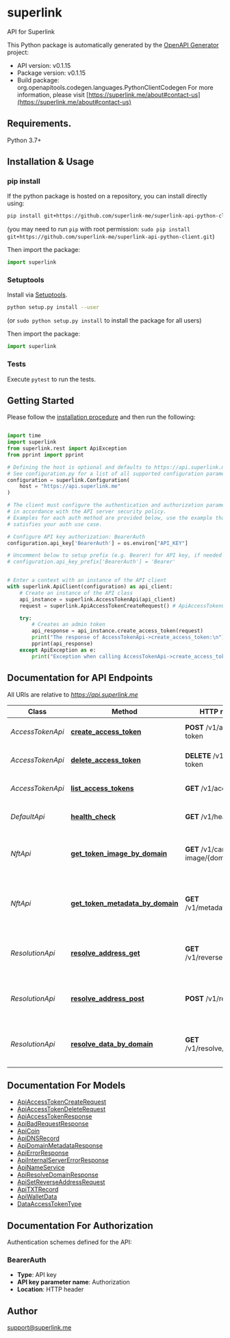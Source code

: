 # superlink
API for Superlink

This Python package is automatically generated by the [OpenAPI Generator](https://openapi-generator.tech) project:

- API version: v0.1.15
- Package version: v0.1.15
- Build package: org.openapitools.codegen.languages.PythonClientCodegen
For more information, please visit [https://superlink.me/about#contact-us](https://superlink.me/about#contact-us)

## Requirements.

Python 3.7+

## Installation & Usage
### pip install

If the python package is hosted on a repository, you can install directly using:

```sh
pip install git+https://github.com/superlink-me/superlink-api-python-client.git
```
(you may need to run `pip` with root permission: `sudo pip install git+https://github.com/superlink-me/superlink-api-python-client.git`)

Then import the package:
```python
import superlink
```

### Setuptools

Install via [Setuptools](http://pypi.python.org/pypi/setuptools).

```sh
python setup.py install --user
```
(or `sudo python setup.py install` to install the package for all users)

Then import the package:
```python
import superlink
```

### Tests

Execute `pytest` to run the tests.

## Getting Started

Please follow the [installation procedure](#installation--usage) and then run the following:

```python

import time
import superlink
from superlink.rest import ApiException
from pprint import pprint

# Defining the host is optional and defaults to https://api.superlink.me
# See configuration.py for a list of all supported configuration parameters.
configuration = superlink.Configuration(
    host = "https://api.superlink.me"
)

# The client must configure the authentication and authorization parameters
# in accordance with the API server security policy.
# Examples for each auth method are provided below, use the example that
# satisfies your auth use case.

# Configure API key authorization: BearerAuth
configuration.api_key['BearerAuth'] = os.environ["API_KEY"]

# Uncomment below to setup prefix (e.g. Bearer) for API key, if needed
# configuration.api_key_prefix['BearerAuth'] = 'Bearer'


# Enter a context with an instance of the API client
with superlink.ApiClient(configuration) as api_client:
    # Create an instance of the API class
    api_instance = superlink.AccessTokenApi(api_client)
    request = superlink.ApiAccessTokenCreateRequest() # ApiAccessTokenCreateRequest | access token create request

    try:
        # Creates an admin token
        api_response = api_instance.create_access_token(request)
        print("The response of AccessTokenApi->create_access_token:\n")
        pprint(api_response)
    except ApiException as e:
        print("Exception when calling AccessTokenApi->create_access_token: %s\n" % e)

```

## Documentation for API Endpoints

All URIs are relative to *https://api.superlink.me*

Class | Method | HTTP request | Description
------------ | ------------- | ------------- | -------------
*AccessTokenApi* | [**create_access_token**](docs/AccessTokenApi.md#create_access_token) | **POST** /v1/access-token | Creates an admin token
*AccessTokenApi* | [**delete_access_token**](docs/AccessTokenApi.md#delete_access_token) | **DELETE** /v1/access-token | Deletes an access token
*AccessTokenApi* | [**list_access_tokens**](docs/AccessTokenApi.md#list_access_tokens) | **GET** /v1/access-token | Lists access tokens
*DefaultApi* | [**health_check**](docs/DefaultApi.md#health_check) | **GET** /v1/health | Checks the health of the API
*NftApi* | [**get_token_image_by_domain**](docs/NftApi.md#get_token_image_by_domain) | **GET** /v1/card-image/{domain} | Returns a SVG image for a Superlink NFT
*NftApi* | [**get_token_metadata_by_domain**](docs/NftApi.md#get_token_metadata_by_domain) | **GET** /v1/metadata/{domain} | Returns metadata usually associated with NFTs uri
*ResolutionApi* | [**resolve_address_get**](docs/ResolutionApi.md#resolve_address_get) | **GET** /v1/reverse/{address} | Resolves wallets and DNS records for an address
*ResolutionApi* | [**resolve_address_post**](docs/ResolutionApi.md#resolve_address_post) | **POST** /v1/reverse | Assigns an address to a domain for reverse resolution
*ResolutionApi* | [**resolve_data_by_domain**](docs/ResolutionApi.md#resolve_data_by_domain) | **GET** /v1/resolve/{domain} | Resolves wallets and DNS records for a domain


## Documentation For Models

 - [ApiAccessTokenCreateRequest](docs/ApiAccessTokenCreateRequest.md)
 - [ApiAccessTokenDeleteRequest](docs/ApiAccessTokenDeleteRequest.md)
 - [ApiAccessTokenResponse](docs/ApiAccessTokenResponse.md)
 - [ApiBadRequestResponse](docs/ApiBadRequestResponse.md)
 - [ApiCoin](docs/ApiCoin.md)
 - [ApiDNSRecord](docs/ApiDNSRecord.md)
 - [ApiDomainMetadataResponse](docs/ApiDomainMetadataResponse.md)
 - [ApiErrorResponse](docs/ApiErrorResponse.md)
 - [ApiInternalServerErrorResponse](docs/ApiInternalServerErrorResponse.md)
 - [ApiNameService](docs/ApiNameService.md)
 - [ApiResolveDomainResponse](docs/ApiResolveDomainResponse.md)
 - [ApiSetReverseAddressRequest](docs/ApiSetReverseAddressRequest.md)
 - [ApiTXTRecord](docs/ApiTXTRecord.md)
 - [ApiWalletData](docs/ApiWalletData.md)
 - [DataAccessTokenType](docs/DataAccessTokenType.md)


<a id="documentation-for-authorization"></a>
## Documentation For Authorization


Authentication schemes defined for the API:
<a id="BearerAuth"></a>
### BearerAuth

- **Type**: API key
- **API key parameter name**: Authorization
- **Location**: HTTP header


## Author

support@superlink.me


